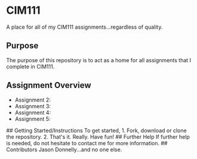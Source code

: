 # CIM111
A place for all of my CIM111 assignments...regardless of quality.
## Purpose
The purpose of this repository is to act as a home for all assignments that I complete in CIM111.
<h2>Assignment Overview</h2>
<ul>
	<li>Assignment 2:</li>
	<li>Assignment 3:</li>
	<li>Assignment 4:</li>
	<li>Assignment 5:</li>
</ul>
## Getting Started/Instructions
To get started,
1. Fork, download or clone the repository.
2. That's it. Really. Have fun!
## Further Help
If further help is needed, do not hesitate to contact me for more information.
## Contributors
Jason Donnelly...and no one else.